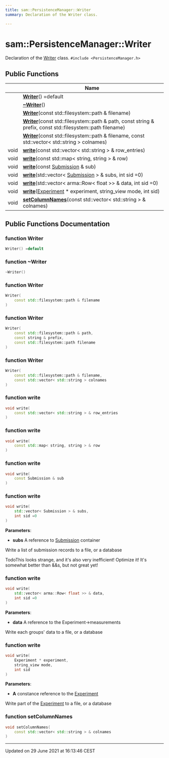 ```yaml
---
title: sam::PersistenceManager::Writer
summary: Declaration of the Writer class. 

---
```


# sam::PersistenceManager::Writer



Declaration of the [Writer]() class. 
`#include <PersistenceManager.h>`

## Public Functions

|                | Name           |
| -------------- | -------------- |
| | **[Writer](/doxygen/Classes/classsam_1_1_persistence_manager_1_1_writer/#function-writer)**() =default |
| | **[~Writer](/doxygen/Classes/classsam_1_1_persistence_manager_1_1_writer/#function-~writer)**() |
| | **[Writer](/doxygen/Classes/classsam_1_1_persistence_manager_1_1_writer/#function-writer)**(const std::filesystem::path & filename) |
| | **[Writer](/doxygen/Classes/classsam_1_1_persistence_manager_1_1_writer/#function-writer)**(const std::filesystem::path & path, const string & prefix, const std::filesystem::path filename) |
| | **[Writer](/doxygen/Classes/classsam_1_1_persistence_manager_1_1_writer/#function-writer)**(const std::filesystem::path & filename, const std::vector< std::string > colnames) |
| void | **[write](/doxygen/Classes/classsam_1_1_persistence_manager_1_1_writer/#function-write)**(const std::vector< std::string > & row_entries) |
| void | **[write](/doxygen/Classes/classsam_1_1_persistence_manager_1_1_writer/#function-write)**(const std::map< string, string > & row) |
| void | **[write](/doxygen/Classes/classsam_1_1_persistence_manager_1_1_writer/#function-write)**(const [Submission](/doxygen/Classes/classsam_1_1_submission/) & sub) |
| void | **[write](/doxygen/Classes/classsam_1_1_persistence_manager_1_1_writer/#function-write)**(std::vector< [Submission](/doxygen/Classes/classsam_1_1_submission/) > & subs, int sid =0) |
| void | **[write](/doxygen/Classes/classsam_1_1_persistence_manager_1_1_writer/#function-write)**(std::vector< arma::Row< float >> & data, int sid =0) |
| void | **[write](/doxygen/Classes/classsam_1_1_persistence_manager_1_1_writer/#function-write)**([Experiment](/doxygen/Classes/classsam_1_1_experiment/) * experiment, string_view mode, int sid) |
| void | **[setColumnNames](/doxygen/Classes/classsam_1_1_persistence_manager_1_1_writer/#function-setcolumnnames)**(const std::vector< std::string > & colnames) |

## Public Functions Documentation

### function Writer

```cpp
Writer() =default
```


### function ~Writer

```cpp
~Writer()
```


### function Writer

```cpp
Writer(
    const std::filesystem::path & filename
)
```


### function Writer

```cpp
Writer(
    const std::filesystem::path & path,
    const string & prefix,
    const std::filesystem::path filename
)
```


### function Writer

```cpp
Writer(
    const std::filesystem::path & filename,
    const std::vector< std::string > colnames
)
```


### function write

```cpp
void write(
    const std::vector< std::string > & row_entries
)
```


### function write

```cpp
void write(
    const std::map< string, string > & row
)
```


### function write

```cpp
void write(
    const Submission & sub
)
```


### function write

```cpp
void write(
    std::vector< Submission > & subs,
    int sid =0
)
```


**Parameters**: 

  * **subs** A reference to [Submission](/doxygen/Classes/classsam_1_1_submission/) container 


Write a list of submission records to a file, or a database 


TodoThis looks strange, and it's also very inefficient! Optimize it! It's somewhat better than &&s, but not great yet! 


### function write

```cpp
void write(
    std::vector< arma::Row< float >> & data,
    int sid =0
)
```


**Parameters**: 

  * **data** A reference to the Experiment->measurements 


Write each groups' data to a file, or a database 


### function write

```cpp
void write(
    Experiment * experiment,
    string_view mode,
    int sid
)
```


**Parameters**: 

  * **A** constance reference to the [Experiment](/doxygen/Classes/classsam_1_1_experiment/)


Write part of the [Experiment](/doxygen/Classes/classsam_1_1_experiment/) to a file, or a database 


### function setColumnNames

```cpp
void setColumnNames(
    const std::vector< std::string > & colnames
)
```


-------------------------------

Updated on 29 June 2021 at 16:13:46 CEST